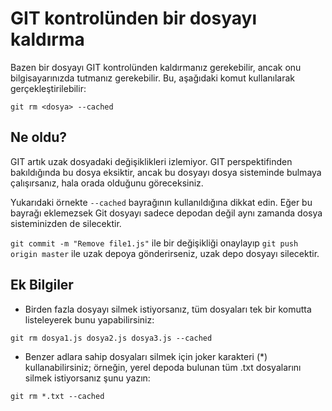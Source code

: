 # GIT kontrolünden bir dosyayı kaldırma

Bazen bir dosyayı GIT kontrolünden kaldırmanız gerekebilir, ancak onu bilgisayarınızda tutmanız gerekebilir. Bu, aşağıdaki komut kullanılarak gerçekleştirilebilir:

`git rm <dosya> --cached`

## Ne oldu?

GIT artık uzak dosyadaki değişiklikleri izlemiyor. GIT perspektifinden bakıldığında bu dosya eksiktir, ancak bu dosyayı dosya sisteminde bulmaya çalışırsanız, hala orada olduğunu göreceksiniz.

Yukarıdaki örnekte `--cached` bayrağının kullanıldığına dikkat edin. Eğer bu bayrağı eklemezsek Git dosyayı sadece depodan değil aynı zamanda dosya sisteminizden de silecektir.

`git commit -m "Remove file1.js"` ile bir değişikliği onaylayıp `git push origin master` ile uzak depoya gönderirseniz, uzak depo dosyayı silecektir.

## Ek Bilgiler

- Birden fazla dosyayı silmek istiyorsanız, tüm dosyaları tek bir komutta listeleyerek bunu yapabilirsiniz:

`git rm dosya1.js dosya2.js dosya3.js --cached`

- Benzer adlara sahip dosyaları silmek için joker karakteri (\*) kullanabilirsiniz; örneğin, yerel depoda bulunan tüm .txt dosyalarını silmek istiyorsanız şunu yazın:

`git rm *.txt --cached`
